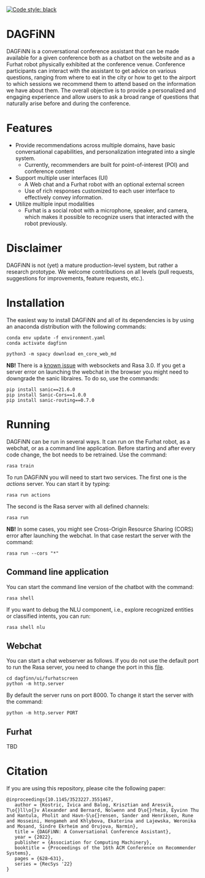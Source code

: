 <!-- [![codecov](https://codecov.io/gh/iai-group/dagfinn/branch/main/graph/badge.svg?token=NMXV7BGZT7)](https://codecov.io/gh/iai-group/dagfinn) -->
[![Code style: black](https://img.shields.io/badge/code%20style-black-000000.svg)](https://github.com/psf/black)

# DAGFiNN

DAGFiNN is a conversational conference assistant that can be made available for a given conference both as a chatbot on the website and as a Furhat robot physically exhibited at the conference venue. Conference participants can interact with the assistant to get advice on various questions, ranging from where to eat in the city or how to get to the airport to which sessions we recommend them to attend based on the information we have about them. The overall objective is to provide a personalized and engaging experience and allow users to ask a broad range of questions that naturally arise before and during the conference.

# Features


  * Provide recommendations across multiple domains, have basic conversational capabilities, and personalization integrated into a single system.
    - Currently, recommenders are built for point-of-interest (POI) and conference content
  * Support multiple user interfaces (UI)
    - A Web chat and a Furhat robot with an optional external screen
    - Use of rich responses customized to each user interface to effectively convey information.
  * Utilize multiple input modalities
    - Furhat is a social robot with a microphone, speaker, and camera, which makes it possible to recognize users that interacted with the robot previously.


# Disclaimer

DAGFiNN is not (yet) a mature production-level system, but rather a research prototype. We welcome contributions on all levels (pull requests, suggestions for improvements, feature requests, etc.).
# Installation

The easiest way to install DAGFiNN and all of its dependencies is by using an anaconda distribution with the following commands:

```
conda env update -f environment.yaml
conda activate dagfinn

python3 -m spacy download en_core_web_md
```

**NB!** There is a [known issue](https://forum.rasa.com/t/problem-with-websockets/49570) with websockets and Rasa 3.0. If you get a server error on launching the webchat in the browser you might need to downgrade the sanic libraires. To do so, use the commands:

```
pip install sanic==21.6.0
pip install Sanic-Cors==1.0.0
pip install sanic-routing==0.7.0
```

# Running

DAGFiNN can be run in several ways. It can run on the Furhat robot, as a webchat, or as a command line application. Before starting and after every code change, the bot needs to be retrained. Use the command:
```
rasa train
```

To run DAGFiNN you will need to start two services.
The first one is the *actions* server. You can start it by typing:

```
rasa run actions
```

The second is the Rasa server with all defined channels:

```
rasa run
```

**NB!** In some cases, you might see Cross-Origin Resource Sharing (CORS) error after launching the webchat. In that case restart the server with the command:

```
rasa run --cors "*"
```

## Command line application

You can start the command line version of the chatbot with the command:

```
rasa shell
```

If you want to debug the NLU component, i.e., explore recognized entities or classified intents, you can run:

```
rasa shell nlu
```

## Webchat

You can start a chat webserver as follows. If you do not use the default port to run the Rasa server, you need to change the port in this [file](ui/furhat-screen/index.js). 

```shell
cd dagfinn/ui/furhatscreen
python -m http.server
```

By default the server runs on port 8000. To change it start the server with the command:

```shell
python -m http.server PORT
```

## Furhat

TBD

# Citation
If you are using this repository, please cite the following paper:

```
@inproceedings{10.1145/3523227.3551467,
   author = {Kostric, Ivica and Balog, Krisztian and Aresvik, T\o{}ll\o{}v Alexander and Bernard, Nolwenn and D\o{}rheim, Eyvinn Thu and Hantula, Pholit and Havn-S\o{}rensen, Sander and Henriksen, Rune and Hosseini, Hengameh and Khlybova, Ekaterina and Lajewska, Weronika and Mosand, Sindre Ekrheim and Orujova, Narmin},
   title = {DAGFiNN: A Conversational Conference Assistant},
   year = {2022},
   publisher = {Association for Computing Machinery},
   booktitle = {Proceedings of the 16th ACM Conference on Recommender Systems},
   pages = {628–631},
   series = {RecSys '22}
}
```